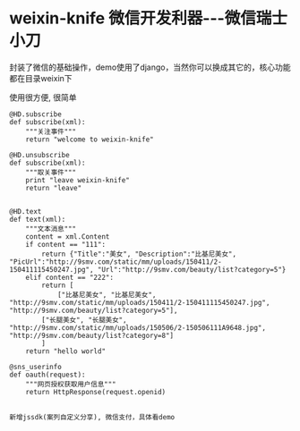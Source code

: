 # weixin-knife 微信开发利器---微信瑞士小刀

封装了微信的基础操作，demo使用了django，当然你可以换成其它的，核心功能都在目录weixin下


使用很方便, 很简单

    @HD.subscribe
    def subscribe(xml):
        """关注事件"""
        return "welcome to weixin-knife"

    @HD.unsubscribe
    def subscribe(xml):
        """取关事件"""
        print "leave weixin-knife"
        return "leave"


    @HD.text
    def text(xml):
        """文本消息"""
        content = xml.Content
        if content == "111":
            return {"Title":"美女", "Description":"比基尼美女", "PicUrl":"http://9smv.com/static/mm/uploads/150411/2-150411115450247.jpg", "Url":"http://9smv.com/beauty/list?category=5"}
        elif content == "222":
            return [
                ["比基尼美女", "比基尼美女", "http://9smv.com/static/mm/uploads/150411/2-150411115450247.jpg", "http://9smv.com/beauty/list?category=5"],
            ["长腿美女", "长腿美女", "http://9smv.com/static/mm/uploads/150506/2-150506111A9648.jpg", "http://9smv.com/beauty/list?category=8"]
            ]
        return "hello world"

    @sns_userinfo
    def oauth(request):
        """网页授权获取用户信息"""
        return HttpResponse(request.openid)


    新增jssdk(案列自定义分享), 微信支付，具体看demo
